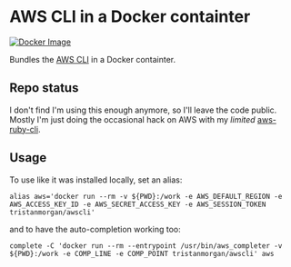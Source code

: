 # AWS CLI in a Docker containter

[![Docker Image](https://img.shields.io/badge/docker-tristanmorgan%2Fawscli-blue.svg)](https://hub.docker.com/r/tristanmorgan/awscli/)

Bundles the [AWS CLI](https://github.com/aws/aws-cli) in a Docker containter.

## Repo status

I don't find I'm using this enough anymore, so I'll leave the code public. Mostly I'm just doing the
occasional hack on AWS with my _limited_ [aws-ruby-cli](https://github.com/tristanmorgan/awsrubycli).

## Usage

To use like it was installed locally, set an alias:

    alias aws='docker run --rm -v ${PWD}:/work -e AWS_DEFAULT_REGION -e AWS_ACCESS_KEY_ID -e AWS_SECRET_ACCESS_KEY -e AWS_SESSION_TOKEN tristanmorgan/awscli'

and to have the auto-completion working too:

    complete -C 'docker run --rm --entrypoint /usr/bin/aws_completer -v ${PWD}:/work -e COMP_LINE -e COMP_POINT tristanmorgan/awscli' aws


